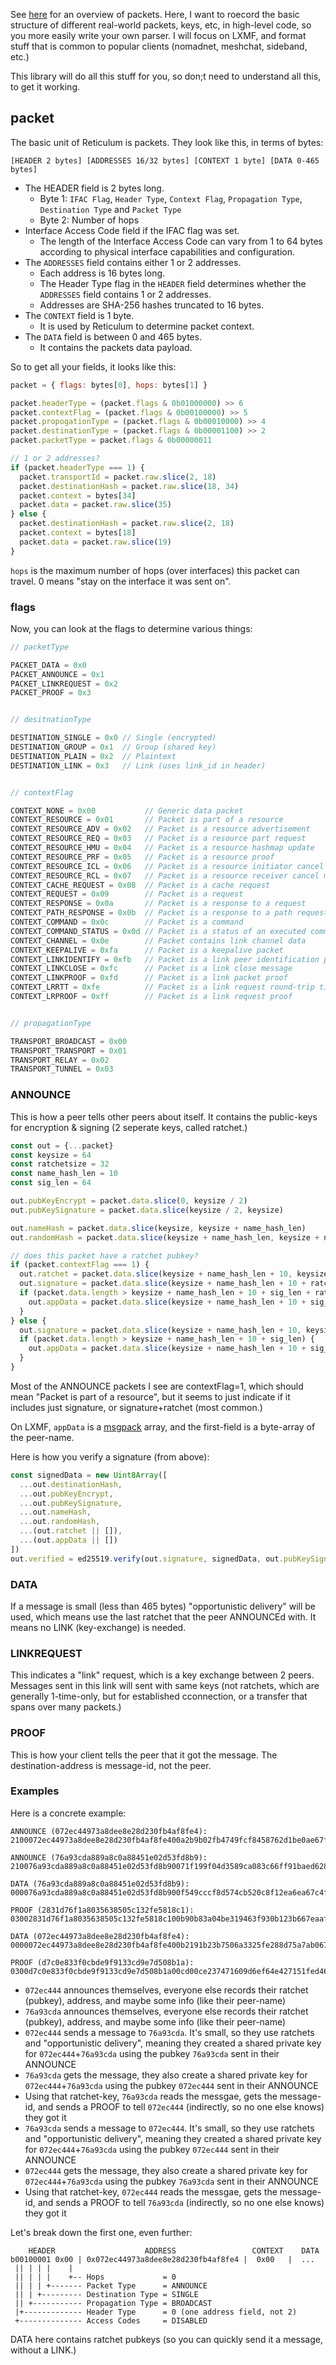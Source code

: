 See [here](https://reticulum.network/manual/understanding.html) for an overview of packets. Here, I want to roecord the basic structure of different real-world packets, keys, etc, in high-level code, so you more easily write your own parser. I will focus on LXMF, and format stuff that is common to popular clients (nomadnet, meshchat, sideband, etc.) 

This library will do all this stuff for you, so don;t need to understand all this, to get it working.


## packet

The basic unit of Reticulum is packets. They look like this, in terms of bytes:

```
[HEADER 2 bytes] [ADDRESSES 16/32 bytes] [CONTEXT 1 byte] [DATA 0-465 bytes]
```

* The HEADER field is 2 bytes long.
  * Byte 1: `IFAC Flag`, `Header Type`, `Context Flag`, `Propagation Type`, `Destination Type` and `Packet Type`
  * Byte 2: Number of hops
* Interface Access Code field if the IFAC flag was set.
  * The length of the Interface Access Code can vary from 1 to 64 bytes according to physical interface capabilities and configuration.
* The `ADDRESSES` field contains either 1 or 2 addresses.
  * Each address is 16 bytes long.
  * The Header Type flag in the `HEADER` field determines whether the `ADDRESSES` field contains 1 or 2 addresses.
  * Addresses are SHA-256 hashes truncated to 16 bytes.
* The `CONTEXT` field is 1 byte.
  * It is used by Reticulum to determine packet context.
* The `DATA` field is between 0 and 465 bytes.
  * It contains the packets data payload.


So to get all your fields, it looks like this:

```js
packet = { flags: bytes[0], hops: bytes[1] }

packet.headerType = (packet.flags & 0b01000000) >> 6
packet.contextFlag = (packet.flags & 0b00100000) >> 5
packet.propogationType = (packet.flags & 0b00010000) >> 4
packet.destinationType = (packet.flags & 0b00001100) >> 2
packet.packetType = packet.flags & 0b00000011

// 1 or 2 addresses?
if (packet.headerType === 1) {
  packet.transportId = packet.raw.slice(2, 18)
  packet.destinationHash = packet.raw.slice(18, 34)
  packet.context = bytes[34]
  packet.data = packet.raw.slice(35)
} else {
  packet.destinationHash = packet.raw.slice(2, 18)
  packet.context = bytes[18]
  packet.data = packet.raw.slice(19)
}
```

`hops` is the maximum number of hops (over interfaces) this packet can travel. 0 means "stay on the interface it was sent on".

### flags

Now, you can look at the flags to determine various things:

```js
// packetType

PACKET_DATA = 0x0
PACKET_ANNOUNCE = 0x1
PACKET_LINKREQUEST = 0x2
PACKET_PROOF = 0x3


// desitnationType

DESTINATION_SINGLE = 0x0 // Single (encrypted)
DESTINATION_GROUP = 0x1  // Group (shared key)
DESTINATION_PLAIN = 0x2  // Plaintext
DESTINATION_LINK = 0x3   // Link (uses link_id in header)


// contextFlag

CONTEXT_NONE = 0x00           // Generic data packet
CONTEXT_RESOURCE = 0x01       // Packet is part of a resource
CONTEXT_RESOURCE_ADV = 0x02   // Packet is a resource advertisement
CONTEXT_RESOURCE_REQ = 0x03   // Packet is a resource part request
CONTEXT_RESOURCE_HMU = 0x04   // Packet is a resource hashmap update
CONTEXT_RESOURCE_PRF = 0x05   // Packet is a resource proof
CONTEXT_RESOURCE_ICL = 0x06   // Packet is a resource initiator cancel message
CONTEXT_RESOURCE_RCL = 0x07   // Packet is a resource receiver cancel message
CONTEXT_CACHE_REQUEST = 0x08  // Packet is a cache request
CONTEXT_REQUEST = 0x09        // Packet is a request
CONTEXT_RESPONSE = 0x0a       // Packet is a response to a request
CONTEXT_PATH_RESPONSE = 0x0b  // Packet is a response to a path request
CONTEXT_COMMAND = 0x0c        // Packet is a command
CONTEXT_COMMAND_STATUS = 0x0d // Packet is a status of an executed command
CONTEXT_CHANNEL = 0x0e        // Packet contains link channel data
CONTEXT_KEEPALIVE = 0xfa      // Packet is a keepalive packet
CONTEXT_LINKIDENTIFY = 0xfb   // Packet is a link peer identification proof
CONTEXT_LINKCLOSE = 0xfc      // Packet is a link close message
CONTEXT_LINKPROOF = 0xfd      // Packet is a link packet proof
CONTEXT_LRRTT = 0xfe          // Packet is a link request round-trip time measurement
CONTEXT_LRPROOF = 0xff        // Packet is a link request proof


// propagationType

TRANSPORT_BROADCAST = 0x00
TRANSPORT_TRANSPORT = 0x01
TRANSPORT_RELAY = 0x02
TRANSPORT_TUNNEL = 0x03
````

### ANNOUNCE

This is how a peer tells other peers about itself. It contains the public-keys for encryption & signing (2 seperate keys, called ratchet.)

```js
const out = {...packet}
const keysize = 64
const ratchetsize = 32
const name_hash_len = 10
const sig_len = 64

out.pubKeyEncrypt = packet.data.slice(0, keysize / 2)
out.pubKeySignature = packet.data.slice(keysize / 2, keysize)

out.nameHash = packet.data.slice(keysize, keysize + name_hash_len)
out.randomHash = packet.data.slice(keysize + name_hash_len, keysize + name_hash_len + 10)

// does this packet have a ratchet pubkey?
if (packet.contextFlag === 1) {
  out.ratchet = packet.data.slice(keysize + name_hash_len + 10, keysize + name_hash_len + 10 + ratchetsize)
  out.signature = packet.data.slice(keysize + name_hash_len + 10 + ratchetsize, keysize + name_hash_len + 10 + ratchetsize + sig_len)
  if (packet.data.length > keysize + name_hash_len + 10 + sig_len + ratchetsize) {
    out.appData = packet.data.slice(keysize + name_hash_len + 10 + sig_len + ratchetsize)
  }
} else {
  out.signature = packet.data.slice(keysize + name_hash_len + 10, keysize + name_hash_len + 10 + sig_len)
  if (packet.data.length > keysize + name_hash_len + 10 + sig_len) {
    out.appData = packet.data.slice(keysize + name_hash_len + 10 + sig_len)
  }
}
```

Most of the ANNOUNCE packets I see are contextFlag=1, which should mean "Packet is part of a resource", but it seems to just indicate if it includes just signature, or signature+ratchet (most common.)

On LXMF, `appData` is a [msgpack](https://msgpack.org/) array, and the first-field is a byte-array of the peer-name.

Here is how you verify a signature (from above):

```js
const signedData = new Uint8Array([
  ...out.destinationHash,
  ...out.pubKeyEncrypt,
  ...out.pubKeySignature,
  ...out.nameHash,
  ...out.randomHash,
  ...(out.ratchet || []),
  ...(out.appData || [])
])
out.verified = ed25519.verify(out.signature, signedData, out.pubKeySignature)
```


### DATA

If a message is small (less than 465 bytes) "opportunistic delivery" will be used, which means use the last ratchet that the peer ANNOUNCEd with. It means no LINK (key-exchange) is needed.


### LINKREQUEST

This indicates a "link" request, which is a key exchange between 2 peers. Messages sent in this link will sent with same keys (not ratchets, which are generally 1-time-only, but for established cconnection, or a transfer that spans over many packets.)

### PROOF

This is how your client tells the peer that it got the message. The destination-address is message-id, not the peer.

### Examples

Here is  a concrete example:

```
ANNOUNCE (072ec44973a8dee8e28d230fb4af8fe4):  2100072ec44973a8dee8e28d230fb4af8fe400a2b9b02fb4749fcf8458762d1be0ae67ff1caa47fb0a52f4c2bd6dd07860a738da50a87f884e6e64aaa70b44d20868144e3e26ffa001c60a7c797dbae5078ece6ec60bc318e2c0f0d90873408275530068de1039e2bb21108b2cbc900b476290ab7867441446db366a70fb8ed1448ca0e889bd65bad6d8654e72661ddc089b06495ab91a57afc5700e095f021aa8cec04f22ba55438efc3ab1e2a91b8d17bd259313f175dff040827fdf1111c88bef501676380b92c40e416e6f6e796d6f75732050656572c0

ANNOUNCE (76a93cda889a8c0a88451e02d53fd8b9):  210076a93cda889a8c0a88451e02d53fd8b90071f199f04d3589ca083c66ff91baed628ee19517ef68eb209827df3a6785cf5b0af43fb0e168176370828fcdc199e5ae2b208b57cf65179ffa8f25733d9d40bc6ec60bc318e2c0f0d908149ad525040068de103b0df6d220011ce9da7559fbd620380501d9e19afce87a6d0c661412f3831cc915dbecabe89ef5a11a359d3757a85280c3ae68a8b6366ed4110be24a408dbe946b2815e0e89f8e49848978122b30e442af83b36cef11d3df69c34189156858560292c40e416e6f6e796d6f75732050656572c0

DATA (76a93cda889a8c0a88451e02d53fd8b9):  000076a93cda889a8c0a88451e02d53fd8b900f549cccf8d574cb520c8f12ea6ea67c4f4ce34f301de611cd942acbfb6933f3f7a025d5b6d6184d04dd0279b8037f1c9c1c1c25defbdd5e62aa8fb04502101014a501b9235e62f823bbdfd4d85e7656d765802f115a01b57b823ae02cc94899ae3a0f94bf7c32f1a73c027e5c95e0dd94c72c833ea75951af517da665eff26bca45e90e2eaa18775e65799ea0b3a977645107850dbfe62bb1f3228b50ac6e775006c4f18d6f3a1474233dc9b13cd95f6a6f581ad0b85de7196ea606d393d35f1

PROOF (2831d76f1a8035638505c132fe5818c1):  03002831d76f1a8035638505c132fe5818c100b90b83a04be319463f930b123b667eaaf64a85e827c34831a032cf72834a1dc58836e1fe4c49e30decab52747da2811db83a4b0b8464aa31e02f2eebbf1dae03

DATA (072ec44973a8dee8e28d230fb4af8fe4):  0000072ec44973a8dee8e28d230fb4af8fe400b2191b23b7506a3325fe288d75a7ab06700f92c710c16a7f55769afb014d753b8cf3187730116905843fb0de9dcec976b121a6425b995f80442819ebe883dab5aa72fb8a9d96849969b073b8e76e4463dc8c0eceba936665c4b62af1c31de32ba3433b6d5bf9ceaf4e08355126af0ef6dd111bdeeefa49434c69aba42160ec3e3698c2a88d96ef940b636dff89f2dbde337ae0fc7cd802de72793458dc3a1966fb0ed28e513dfc77138d53f87875a97a22e11e58191d5ae863de24ff68a3e961

PROOF (d7c0e833f0cbde9f9133cd9e7d508b1a):  0300d7c0e833f0cbde9f9133cd9e7d508b1a00cd00ce237471609d6ef64e427151fed46d9eb71fe6337f6fc530a9f3a55c730f1fd09f82f7d12d1caadbc185b7703f0d9f5db6c792c2dfcdf1eed3111088860c
```

- `072ec444` announces themselves, everyone else records their ratchet (pubkey), address, and maybe some info (like their peer-name)
- `76a93cda` announces themselves, everyone else records their ratchet (pubkey), address, and maybe some info (like their peer-name)
- `072ec444` sends a message to `76a93cda`. It's small, so they use ratchets and "opportunistic delivery", meaning they created a shared private key for  `072ec444`+`76a93cda` using the pubkey `76a93cda` sent in their ANNOUNCE
- `76a93cda` gets the message, they also create a shared private key for `072ec444`+`76a93cda` using the pubkey `072ec444` sent in their ANNOUNCE
- Using that ratchet-key, `76a93cda` reads the messgae, gets the message-id, and sends a PROOF to tell `072ec444` (indirectly, so no one else knows) they got it
- `76a93cda` sends a message to `072ec444`. It's small, so they use ratchets and "opportunistic delivery", meaning they created a shared private key for  `072ec444`+`76a93cda` using the pubkey `072ec444` sent in their ANNOUNCE
- `072ec444` gets the message, they also create a shared private key for `072ec444`+`76a93cda` using the pubkey `76a93cda` sent in their ANNOUNCE
- Using that ratchet-key, `072ec444` reads the messgae, gets the message-id, and sends a PROOF to tell `76a93cda` (indirectly, so no one else knows) they got it


Let's break down the first one, even further:

```
    HEADER                    ADDRESS                 CONTEXT    DATA
b00100001 0x00 | 0x072ec44973a8dee8e28d230fb4af8fe4 |  0x00   |  ...
 || | | |    |
 || | | |    +-- Hops             = 0
 || | | +------- Packet Type      = ANNOUNCE
 || | +--------- Destination Type = SINGLE
 || +----------- Propagation Type = BROADCAST
 |+------------- Header Type      = 0 (one address field, not 2)
 +-------------- Access Codes     = DISABLED
```

DATA here contains ratchet pubkeys (so you can quickly send it a message, without a LINK.)

